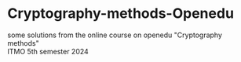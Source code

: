 # Cryptography-methods-Openedu
some solutions from the online course on openedu "Cryptography methods" <br />
ITMO 5th semester 2024
